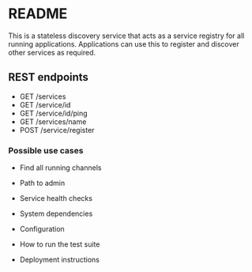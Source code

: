 # README

This is a stateless discovery service that acts as a service registry for all running applications. Applications can use this to register and discover other services as required.

## REST endpoints
* GET /services
* GET /service/id
* GET /service/id/ping
* GET /services/name
* POST /service/register

### Possible use cases
* Find all running channels
* Path to admin
* Service health checks

* System dependencies

* Configuration

* How to run the test suite

* Deployment instructions
